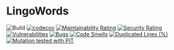 # LingoWords

![Build](https://github.com/jonathanDeGier/lingowords/workflows/Pipeline/badge.svg)
[![codecov](https://codecov.io/gh/JonathandeGier/lingowords/branch/master/graph/badge.svg?token=9V2HCKM4HM)](https://codecov.io/gh/JonathandeGier/lingowords)
[![Maintainability Rating](https://sonarcloud.io/api/project_badges/measure?project=JonathandeGier_lingowords&metric=sqale_rating)](https://sonarcloud.io/dashboard?id=JonathandeGier_lingowords)
[![Security Rating](https://sonarcloud.io/api/project_badges/measure?project=JonathandeGier_lingowords&metric=security_rating)](https://sonarcloud.io/dashboard?id=JonathandeGier_lingowords)
[![Vulnerabilities](https://sonarcloud.io/api/project_badges/measure?project=JonathandeGier_lingowords&metric=vulnerabilities)](https://sonarcloud.io/dashboard?id=JonathandeGier_lingowords)
[![Bugs](https://sonarcloud.io/api/project_badges/measure?project=JonathandeGier_lingowords&metric=bugs)](https://sonarcloud.io/dashboard?id=JonathandeGier_lingowords)
[![Code Smells](https://sonarcloud.io/api/project_badges/measure?project=JonathandeGier_lingowords&metric=code_smells)](https://sonarcloud.io/dashboard?id=JonathandeGier_lingowords)
[![Duplicated Lines (%)](https://sonarcloud.io/api/project_badges/measure?project=JonathandeGier_lingowords&metric=duplicated_lines_density)](https://sonarcloud.io/dashboard?id=JonathandeGier_lingowords)
[![Mutation tested with PIT](https://img.shields.io/badge/-Mutation%20tested%20with%20PIT-blue.svg)](http://pitest.org/)
